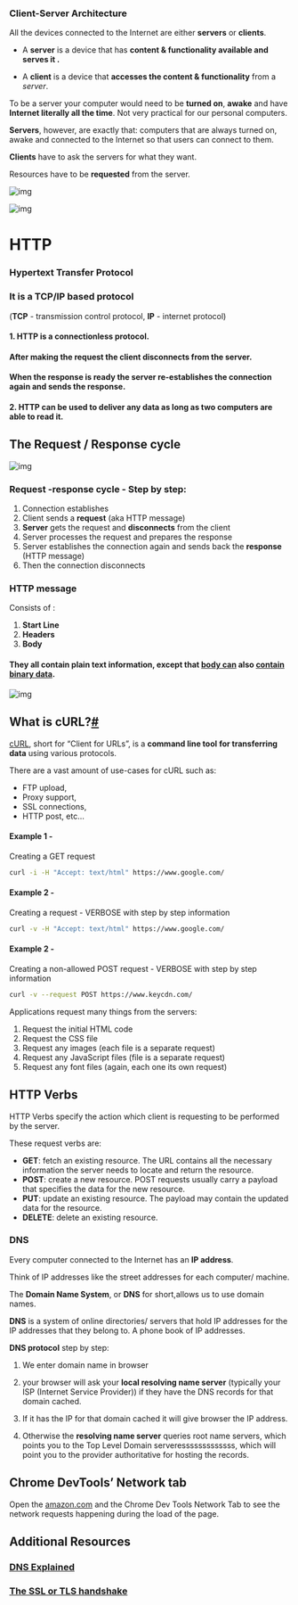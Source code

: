 ### Client-Server Architecture

All the devices connected to the Internet are either **servers** or **clients**.





- A **server** is a device that has **content & functionality available and serves it .**

  

- A **client** is a device that **accesses the content & functionality** from a *server*. 





To be a server your computer would need to be **turned on**, **awake** and have **Internet literally all the time**. Not very practical for our personal computers.

**Servers**, however, are exactly that: computers that are always turned on, awake and connected to the Internet so that users can connect to them.





**Clients** have to ask the servers for what they want. 

Resources have to be **requested** from the server.



![img](https://s3-eu-west-1.amazonaws.com/ih-materials/uploads/upload_52990f8d31567a1abd048415fdeedc90.png)





![img](https://www.w3schools.in/wp-content/uploads/2019/01/client-server.jpg)







# HTTP

### **H**yper**t**ext **T**ransfer **P**rotocol

### It is a **TCP/IP** based protocol

 (**TCP** - transmission control protocol, **IP** - internet protocol)



#### 1. HTTP is a connectionless protocol. 

#### After making the request the client disconnects from the server.

####  When the response is ready the server re-establishes the connection again and sends the response.



#### 2. HTTP can be used to deliver any data as long as two computers are able to read it.







## The Request / Response cycle

![img](https://s3-eu-west-1.amazonaws.com/ih-materials/uploads/upload_1bb24dbaf887dc70fc219c20988d7c39.png)





### Request -response cycle - Step by step:

1. Connection establishes
2. Client sends a **request** (aka HTTP message)
3. **Server** gets the request and **disconnects** from the client
4. Server processes the request and prepares the response
5. Server establishes the connection again and sends back the **response** (HTTP message)
6. Then the connection disconnects



### HTTP message

Consists of : 

1. **Start Line** 
2. **Headers**
3. **Body**

#### They all contain plain text information, except that <u>body can</u> also <u>contain binary data</u>.

![img](http://sasi-kala.com/assets/posts_img/9_HTTP_Message_Format.jpg)





## What is cURL?[#](https://www.keycdn.com/support/popular-curl-examples#what-is-curl)

[cURL](https://curl.haxx.se/), short for “Client for URLs”, is a **command line tool** **for transferring data** using various protocols.

There are a vast amount of use-cases for cURL such as:

- FTP upload,
- Proxy support,
- SSL connections,
- HTTP post, etc…

  



#### Example 1 - 

Creating a GET request

```bash
curl -i -H "Accept: text/html" https://www.google.com/
```



#### Example 2 - 

Creating a request - VERBOSE with step by step information

```bash
curl -v -H "Accept: text/html" https://www.google.com/
```





#### Example 2 - 

Creating a non-allowed POST request - VERBOSE with step by step information

```bash
curl -v --request POST https://www.keycdn.com/
```







Applications request many things from the servers:

1. Request the initial HTML code
2. Request the CSS file
3. Request any images (each file is a separate request)
4. Request any JavaScript files (file is a separate request)
5. Request any font files (again, each one its own request)







## HTTP Verbs

HTTP Verbs specify the action which client is requesting to be performed by the server.



These request verbs are:

- **GET**: fetch an existing resource. The URL contains all the necessary information the server needs to locate and return the resource.
- **POST**: create a new resource. POST requests usually carry a payload that specifies the data for the new resource.
- **PUT**: update an existing resource. The payload may contain the updated data for the resource.
- **DELETE**: delete an existing resource.





### DNS

Every computer connected to the Internet has an **IP address**. 

Think of IP addresses like the street addresses for each computer/ machine.

The **Domain Name System**, or **DNS** for short,allows us to use domain names.

**DNS** is a system of online directories/ servers that hold IP addresses for the IP addresses that they belong to. A phone book of IP addresses.





**DNS protocol** step by step:



1. We enter domain name in browser
2. your browser will ask your **local resolving name server** (typically your ISP (Internet Service Provider))  if they have the DNS records for that domain cached.

3. If it has the IP for that domain cached it will give browser the IP address.
4. Otherwise the **resolving name server** queries root name servers, which points you to the Top Level Domain serveresssssssssssss, which will point you to the provider authoritative for hosting the records.





##  Chrome DevTools’ Network tab

Open the  [amazon.com](<https://www.amazon.com/>)  and the Chrome Dev Tools Network Tab to see the network requests happening during the load of the page.





## Additional Resources 

### [DNS Explained](<https://www.youtube.com/watch?v=72snZctFFtA>)

### [The SSL or TLS handshake](<https://www.ibm.com/support/knowledgecenter/en/SSFKSJ_7.1.0/com.ibm.mq.doc/sy10660_.htm>)